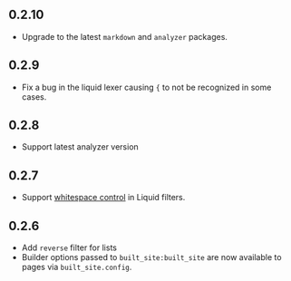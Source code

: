 ## 0.2.10

- Upgrade to the latest `markdown` and `analyzer` packages.

## 0.2.9

- Fix a bug in the liquid lexer causing `{` to not be recognized in some cases.

## 0.2.8

- Support latest analyzer version

## 0.2.7

- Support [whitespace control](https://shopify.github.io/liquid/basics/whitespace/)
  in Liquid filters.

## 0.2.6

- Add `reverse` filter for lists
- Builder options passed to `built_site:built_site` are now available to pages
  via `built_site.config`.
